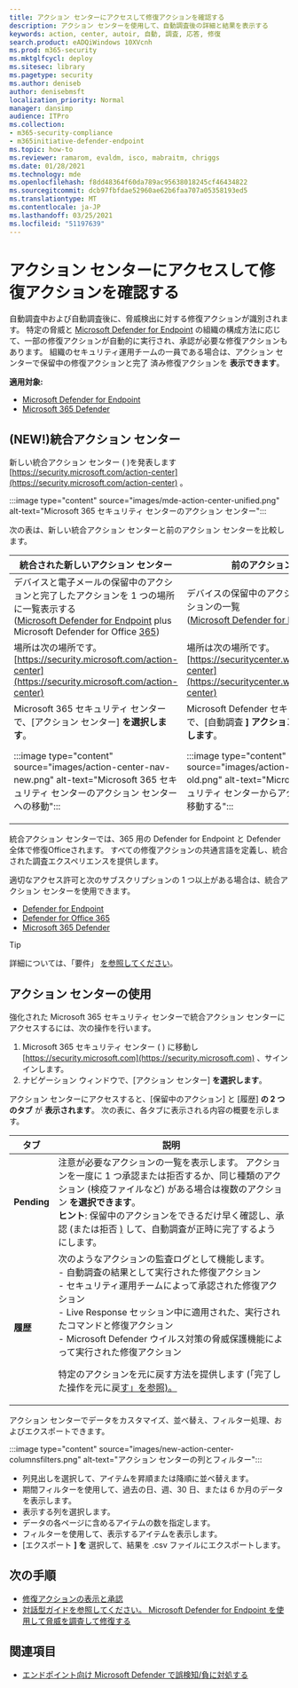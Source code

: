 ```yaml
---
title: アクション センターにアクセスして修復アクションを確認する
description: アクション センターを使用して、自動調査後の詳細と結果を表示する
keywords: action, center, autoir, 自動, 調査, 応答, 修復
search.product: eADQiWindows 10XVcnh
ms.prod: m365-security
ms.mktglfcycl: deploy
ms.sitesec: library
ms.pagetype: security
ms.author: deniseb
author: denisebmsft
localization_priority: Normal
manager: dansimp
audience: ITPro
ms.collection:
- m365-security-compliance
- m365initiative-defender-endpoint
ms.topic: how-to
ms.reviewer: ramarom, evaldm, isco, mabraitm, chriggs
ms.date: 01/28/2021
ms.technology: mde
ms.openlocfilehash: f8dd48364f60da789ac95638018245cf46434822
ms.sourcegitcommit: dcb97fbfdae52960ae62b6faa707a05358193ed5
ms.translationtype: MT
ms.contentlocale: ja-JP
ms.lasthandoff: 03/25/2021
ms.locfileid: "51197639"
---
```

# <a name="visit-the-action-center-to-see-remediation-actions"></a>アクション センターにアクセスして修復アクションを確認する

自動調査中および自動調査後に、脅威検出に対する修復アクションが識別されます。 特定の脅威と [Microsoft Defender for Endpoint](https://docs.microsoft.com/windows/security/threat-protection) の組織の構成方法に応じて、一部の修復アクションが自動的に実行され、承認が必要な修復アクションもあります。 組織のセキュリティ運用チームの一員である場合は、アクション センターで保留中の修復アクションと完了 [](manage-auto-investigation.md#remediation-actions)済み修復アクションを **表示できます**。 


**適用対象:**
- [Microsoft Defender for Endpoint](https://go.microsoft.com/fwlink/p/?linkid=2154037)
- [Microsoft 365 Defender](https://go.microsoft.com/fwlink/?linkid=2118804)

## <a name="new-a-unified-action-center"></a>(NEW!)統合アクション センター


新しい統合アクション センター ( )を発表します [https://security.microsoft.com/action-center](https://security.microsoft.com/action-center) 。

:::image type="content" source="images/mde-action-center-unified.png" alt-text="Microsoft 365 セキュリティ センターのアクション センター":::

次の表は、新しい統合アクション センターと前のアクション センターを比較します。

|統合された新しいアクション センター  |前のアクション センター  |
|---------|---------|
|デバイスと電子メールの保留中のアクションと完了したアクションを 1 つの場所に一覧表示する <br/>([Microsoft Defender for Endpoint](microsoft-defender-endpoint.md) plus Microsoft Defender for Office [365](https://docs.microsoft.com/microsoft-365/security/office-365-security/office-365-atp))|デバイスの保留中のアクションと完了したアクションの一覧 <br/> ([Microsoft Defender for Endpoint](microsoft-defender-endpoint.md) のみ)   |
|場所は次の場所です。<br/>[https://security.microsoft.com/action-center](https://security.microsoft.com/action-center)         |場所は次の場所です。<br/>[https://securitycenter.windows.com/action-center](https://securitycenter.windows.com/action-center)     |
| Microsoft 365 セキュリティ センターで、[アクション センター] **を選択します**。 <p>:::image type="content" source="images/action-center-nav-new.png" alt-text="Microsoft 365 セキュリティ センターのアクション センターへの移動"::: | Microsoft Defender セキュリティ センターで、[自動調査 **] アクション センター**  >  **を選択します**。 <p>:::image type="content" source="images/action-center-nav-old.png" alt-text="Microsoft Defender セキュリティ センターからアクション センターに移動する":::  |

統合アクション センターでは、365 用の Defender for Endpoint と Defender 全体で修復Officeされます。 すべての修復アクションの共通言語を定義し、統合された調査エクスペリエンスを提供します。 

適切なアクセス許可と次のサブスクリプションの 1 つ以上がある場合は、統合アクション センターを使用できます。
- [Defender for Endpoint](microsoft-defender-endpoint.md)
- [Defender for Office 365](https://docs.microsoft.com/microsoft-365/security/office-365-security/office-365-atp)
- [Microsoft 365 Defender](https://docs.microsoft.com/microsoft-365/security/mtp/microsoft-threat-protection) 

> [!TIP]
> 詳細については、「要件」 [を参照してください](https://docs.microsoft.com/microsoft-365/security/mtp/prerequisites)。

## <a name="using-the-action-center"></a>アクション センターの使用

強化された Microsoft 365 セキュリティ センターで統合アクション センターにアクセスするには、次の操作を行います。
1. Microsoft 365 セキュリティ センター ( ) に移動し [https://security.microsoft.com](https://security.microsoft.com) 、サインインします。
2. ナビゲーション ウィンドウで、[アクション センター] **を選択します**。 

アクション センターにアクセスすると、[保留中のアクション] と [履歴] **の 2 つのタブ** が **表示されます**。 次の表に、各タブに表示される内容の概要を示します。

|タブ  |説明  |
|---------|---------|
|**Pending**     | 注意が必要なアクションの一覧を表示します。 アクションを一度に 1 つ承認または拒否するか、同じ種類のアクション (検疫ファイルなど) がある場合は複数のアクション **を選択できます**。 <br/>**ヒント**: 保留中のアクションをできるだけ早く確認し、承認 (または拒否 [)](manage-auto-investigation.md) して、自動調査が正時に完了するようにします。 |
|**履歴**     | 次のようなアクションの監査ログとして機能します。 <br/>- 自動調査の結果として実行された修復アクション <br>- セキュリティ運用チームによって承認された修復アクション  <br/>- Live Response セッション中に適用された、実行されたコマンドと修復アクション  <br/>- Microsoft Defender ウイルス対策の脅威保護機能によって実行された修復アクション  <p>特定のアクションを元に戻す方法を提供します (「完了した操作を元に戻[す」を参照)。](manage-auto-investigation.md#undo-completed-actions)       |

アクション センターでデータをカスタマイズ、並べ替え、フィルター処理、およびエクスポートできます。

:::image type="content" source="images/new-action-center-columnsfilters.png" alt-text="アクション センターの列とフィルター":::

- 列見出しを選択して、アイテムを昇順または降順に並べ替えます。
- 期間フィルターを使用して、過去の日、週、30 日、または 6 か月のデータを表示します。
- 表示する列を選択します。
- データの各ページに含めるアイテムの数を指定します。
- フィルターを使用して、表示するアイテムを表示します。
- [エクスポート **] を** 選択して、結果を .csv ファイルにエクスポートします。 

## <a name="next-steps"></a>次の手順

- [修復アクションの表示と承認](manage-auto-investigation.md)
- [対話型ガイドを参照してください。 Microsoft Defender for Endpoint を使用して脅威を調査して修復する](https://aka.ms/MDATP-IR-Interactive-Guide)
 
## <a name="see-also"></a>関連項目

- [エンドポイント向け Microsoft Defender で誤検知/負に対処する](defender-endpoint-false-positives-negatives.md)
